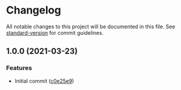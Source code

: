 # Changelog

All notable changes to this project will be documented in this file. See [standard-version](https://github.com/conventional-changelog/standard-version) for commit guidelines.

## 1.0.0 (2021-03-23)


### Features

* Initial commit ([c0e25e9](https://github.com/danielcerongrajales/Data_tables/commit/c0e25e97589b76dc8b98a3e5a35ad86a7ef96f8a))
